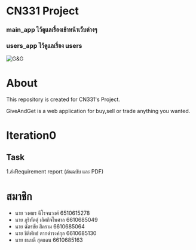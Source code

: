 # CN331 Project

### main_app ไว้ดูแลเรื่องเข้าหน้าเว็บต่างๆ

### users_app ไว้ดูแลเรื่อง users

![G&G](https://github.com/user-attachments/assets/ba42d690-8d31-4abd-a4dc-69ed5e6d7c41)

# About 

This repository is created for CN331's Project.

GiveAndGet is a web application for buy,sell or trade anything you wanted.

# Iteration0
## Task
  1.ส่งRequirement report (ต้นฉบับ และ PDF)

# สมาชิก
* นาย วงศธร ดีโรจนวงศ์ 6510615278
* นาย ภูริทัตตุ์ เลิศกิจไพศาล 6610685049
* นาย ฉัตรชัย สีคราม 6610685064
* นาย ชิติพัทธ์ ตากดำรงค์กุล 6610685130
* นาย ธนบดี สุดแดน 6610685163
